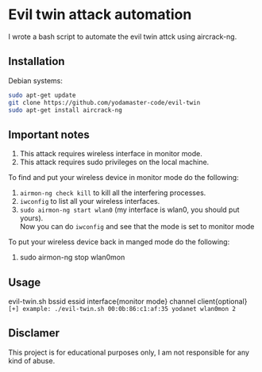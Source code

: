 # Evil twin attack automation

I wrote a bash script to automate the evil twin attck
using aircrack-ng.

## Installation

Debian systems:
```bash
sudo apt-get update
git clone https://github.com/yodamaster-code/evil-twin
sudo apt-get install aircrack-ng
```

## Important notes

1. This attack requires wireless interface in monitor mode.
2. This attack requires sudo privileges on the local machine.

To find and put your wireless device in monitor mode do the following:
1. ```airmon-ng check kill``` to kill all the interfering processes.
2. ```iwconfig``` to list all your wireless interfaces.
3. ```sudo airmon-ng start wlan0``` (my interface is wlan0, you should put yours).<br/>
Now you can do ```iwconfig``` and see that the mode is set to monitor mode

To put your wireless device back in manged mode do the following:
1. sudo airmon-ng stop wlan0mon

## Usage

evil-twin.sh bssid essid interface{monitor mode} channel client{optional}
```[+] example: ./evil-twin.sh 00:0b:86:c1:af:35 yodanet wlan0mon 2```

## Disclamer

This project is for educational purposes only, I am not responsible for any kind of abuse.
